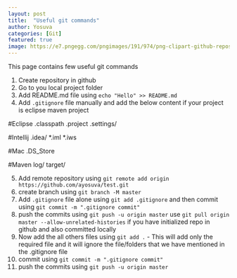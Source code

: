```yaml
---
layout: post
title:  "Useful git commands"
author: Yosuva
categories: [Git]
featured: true
image: https://e7.pngegg.com/pngimages/191/974/png-clipart-github-repository-git-project-commit-github-angle-logo-thumbnail.png
---
```

This page contains few useful git commands

1. Create repository in github
2. Go to you local project folder
3. Add README.md file using ```echo "Hello" >> README.md```
4. Add ```.gitignore``` file manually and add the below content if your project is eclipse maven project
<p>
#Eclipse
.classpath
.project
.settings/

#Intellij
.idea/
*.iml
*.iws

#Mac
.DS_Store

#Maven
log/
target/
</p>

5. Add remote repository using ```git remote add origin https://github.com/ayosuva/test.git```
6. create branch using ```git branch -M master```
6. Add ```.gitignore``` file alone using ```git add .gitignore``` and then commit using ```git commit -m ".gitignore commit"```
7. push the commits using ```git push -u origin master``` 
   use ```git pull origin master --allow-unrelated-histories``` if you have initialized repo in github and also committed locally
8. Now add the all others files using ```git add .``` - This will add only the required file and it will ignore the file/folders that we have mentioned in the .gitignore file
9. commit using ```git commit -m ".gitignore commit"```
10. push the commits using ```git push -u origin master``` 

